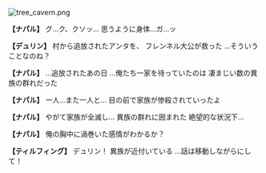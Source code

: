 
![tree_cavern.png](../images/backgrounds/tree_cavern.png)

**【ナパル】**
グ…ク、クソッ…
思うように身体…ガ…ッ

**【デュリン】**
村から追放されたアンタを、
フレンネル大公が救った
…そういうことなのね？

**【ナパル】**
…追放されたあの日
…俺たち一家を待っていたのは
凄まじい数の異族の群れだった

**【ナパル】**
一人…また一人と…
目の前で家族が惨殺されていったよ

**【ナパル】**
やがて家族が全滅し…
異族の群れに囲まれた
絶望的な状況下…

**【ナパル】**
俺の胸中に渦巻いた感情がわかるか？

**【ティルフィング】**
デュリン！
異族が近付いている
…話は移動しながらにして！